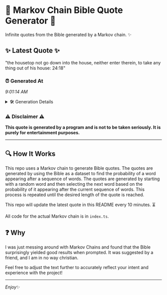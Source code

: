 # 📖 Markov Chain Bible Quote Generator 📖

Infinite quotes from the Bible generated by a Markov chain. ✨

## ✨ Latest Quote ✨
"the housetop not go down into the house, neither enter therein, to take any thing out of his house: 24:18"

### ⏰ Generated At
*9:01:14 AM*

<details>
    <summary>🛠️ Generation Details</summary>
    <p>
        <strong>🌱 Seed:</strong> the<br>
        <strong>🔄 Iterations:</strong> 19<br>
        <strong>📜 Context History:</strong><br>[ the ]: housetop<br>[ the, housetop ]: not<br>[ the, housetop, not ]: go<br>[ the, housetop, not, go ]: down<br>[ the, housetop, not, go, down ]: into<br>[ the, housetop, not, go, down, into ]: the<br>[ housetop, not, go, down, into, the ]: house,<br>[ not, go, down, into, the, house, ]: neither<br>[ go, down, into, the, house,, neither ]: enter<br>[ down, into, the, house,, neither, enter ]: therein,<br>[ into, the, house,, neither, enter, therein, ]: to<br>[ the, house,, neither, enter, therein,, to ]: take<br>[ house,, neither, enter, therein,, to, take ]: any<br>[ neither, enter, therein,, to, take, any ]: thing<br>[ enter, therein,, to, take, any, thing ]: out<br>[ therein,, to, take, any, thing, out ]: of<br>[ to, take, any, thing, out, of ]: his<br>[ take, any, thing, out, of, his ]: house:<br>[ any, thing, out, of, his, house: ]: 24:18<br>
    </p>
</details>

### ⚠️ Disclaimer ⚠️
**This quote is generated by a program and is not to be taken seriously. It is purely for entertainment purposes.**

---

## 🔍 How It Works

This repo uses a Markov chain to generate Bible quotes. The quotes are generated by using the Bible as a dataset to find the probability of a word appearing after a sequence of words. The quotes are generated by starting with a random word and then selecting the next word based on the probability of it appearing after the current sequence of words. This process is repeated until the desired length of the quote is reached.

This repo will update the latest quote in this README every 10 minutes. ⏳

All code for the actual Markov chain is in `index.ts`.

## ❓ Why

I was just messing around with Markov Chains and found that the Bible surprisingly yielded good results when prompted. 
It was suggested by a friend, and I am in no way christian.

Feel free to adjust the text further to accurately reflect your intent and experience with the project!

---

*Enjoy*✨
